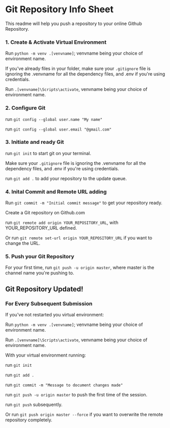# Git Repository Info Sheet

This readme will help you push a repository to your online Github Repository.

### 1. Create & Activate Virtual Environment

Run `python -m venv .[venvname]`; venvname being your choice of environment name.

If you've already files in your folder, make sure your `.gitignore` file is ignoring the .venvname for all the dependency files, and .env if you're using credentials.

Run `.[venvname]\Scripts\activate`, venvname being your choice of environment name.

### 2. Configure Git

run `git config --global user.name "My name"`

run `git config --global user.email "@gmail.com"`

### 3. Initiate and ready Git

run `git init` to start git on your terminal.

Make sure your `.gitignore` file is ignoring the .venvname for all the dependency files, and .env if you're using credentials.

run `git add .` to add your repository to the update queue.

### 4. Inital Commit and Remote URL adding

Run `git commit -m "Initial commit message"` to get your repository ready.

Create a Git repository on Github.com

run `git remote add origin YOUR_REPOSITORY_URL`, with YOUR_REPOSITORY_URL defined.

Or run `git remote set-url origin YOUR_REPOSITORY_URL` if you want to change the URL.

### 5. Push your Git Repository

For your first time, run `git push -u origin master`, where master is the channel name you're pushing to.

## Git Repository Updated!

### For Every Subsequent Submission

If you've not restarted you virtual environment:

Run `python -m venv .[venvname]`; venvname being your choice of environment name.

Run `.[venvname]\Scripts\activate`, venvname being your choice of environment name.

With your virtual environment running:

run `git init`

run `git add .`

run `git commit -m "Message to document changes made"`

run `git push -u origin master` to push the first time of the session.

run `git push` subsequently.

Or run `git push origin master --force` if you want to overwrite the remote repository completely.